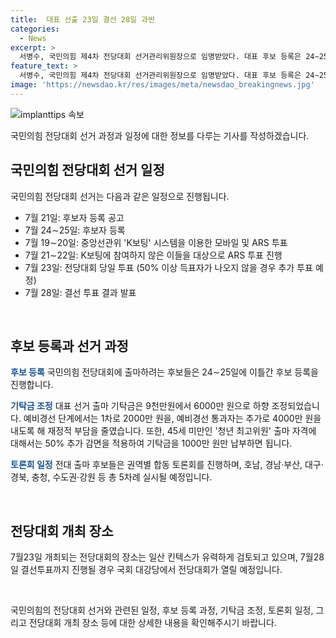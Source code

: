 ```yaml
---
title:  대표 선출 23일 결선 28일 과반 
categories:
  - News
excerpt: >
  서병수, 국민의힘 제4차 전당대회 선거관리위원장으로 임명받았다. 대표 후보 등록은 24∼25일 진행되며, 후보 등록 기탁금이 하향 조정됐다. 전당대회는 23일 예정되어 있으며, 28일에 결선 투표가 예정되어 있다. 대표와 최고위원 선거에 출마하려는 후보들의 기탁금도 상당히 낮아졌다. 또한, 청년 최고위원 출마 자격자의 기탁금은 추가 감면되어 기회가 열렸다고 밝혔다. 요약하자면, 전당대회 일정과 후보 등록에 관한 변화가 있으며, 기탁금도 상당히 낮아져 참여를 유도하고자 한다.
feature_text: >
  서병수, 국민의힘 제4차 전당대회 선거관리위원장으로 임명받았다. 대표 후보 등록은 24∼25일 진행되며, 후보 등록 기탁금이 하향 조정됐다. 전당대회는 23일 예정되어 있으며, 28일에 결선 투표가 예정되어 있다. 대표와 최고위원 선거에 출마하려는 후보들의 기탁금도 상당히 낮아졌다. 또한, 청년 최고위원 출마 자격자의 기탁금은 추가 감면되어 기회가 열렸다고 밝혔다. 요약하자면, 전당대회 일정과 후보 등록에 관한 변화가 있으며, 기탁금도 상당히 낮아져 참여를 유도하고자 한다.
image: 'https://newsdao.kr/res/images/meta/newsdao_breakingnews.jpg'
---
```


<p><img src="https://newsdao.kr/res/images/meta/newsdao_breakingnews.jpg" alt="implanttips 속보" /></p>

<p>국민의힘 전당대회 선거 과정과 일정에 대한 정보를 다루는 기사를 작성하겠습니다.</p>

<h2 data-ke-size="size26">국민의힘 전당대회 선거 일정</h2>

<p>국민의힘 전당대회 선거는 다음과 같은 일정으로 진행됩니다.</p>

<ul>
  <li>7월 21일: 후보자 등록 공고</li>
  <li>7월 24∼25일: 후보자 등록</li>
  <li>7월 19∼20일: 중앙선관위 'K보팅' 시스템을 이용한 모바일 및 ARS 투표</li>
  <li>7월 21∼22일: K보팅에 참여하지 않은 이들을 대상으로 ARS 투표 진행</li>
  <li>7월 23일: 전당대회 당일 투표 (50% 이상 득표자가 나오지 않을 경우 추가 투표 예정)</li>
  <li>7월 28일: 결선 투표 결과 발표</li>
</ul>

<p data-ke-size="size16">&nbsp;</p>

<h2 data-ke-size="size26">후보 등록과 선거 과정</h2>

<p><b><span style="color: #1a5490;">후보 등록</span></b>
국민의힘 전당대회에 출마하려는 후보들은 24∼25일에 이틀간 후보 등록을 진행합니다.</p>

<p><b><span style="color: #1a5490;">기탁금 조정</span></b>
대표 선거 출마 기탁금은 9천만원에서 6000만 원으로 하향 조정되었습니다. 예비경선 단계에서는 1차로 2000만 원을, 예비경선 통과자는 추가로 4000만 원을 내도록 해 재정적 부담을 줄였습니다. 또한, 45세 미만인 '청년 최고위원' 출마 자격에 대해서는 50% 추가 감면을 적용하여 기탁금을 1000만 원만 납부하면 됩니다.</p>

<p><b><span style="color: #1a5490;">토론회 일정</span></b>
전대 출마 후보들은 권역별 합동 토론회를 진행하며, 호남, 경남·부산, 대구·경북, 충청, 수도권·강원 등 총 5차례 실시될 예정입니다.</p>

<p data-ke-size="size16">&nbsp;</p>

<h2 data-ke-size="size26">전당대회 개최 장소</h2>

<p>7월23일 개최되는 전당대회의 장소는 일산 킨텍스가 유력하게 검토되고 있으며, 7월28일 결선투표까지 진행될 경우 국회 대강당에서 전당대회가 열릴 예정입니다.</p>

<p data-ke-size="size16">&nbsp;</p>

<p>국민의힘의 전당대회 선거와 관련된 일정, 후보 등록 과정, 기탁금 조정, 토론회 일정, 그리고 전당대회 개최 장소 등에 대한 상세한 내용을 확인해주시기 바랍니다.</p>

